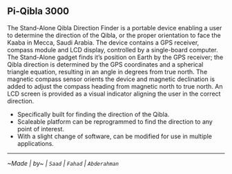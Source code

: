 ## Pi-Qibla 3000

The Stand-Alone Qibla Direction Finder is a portable device enabling a user to determine the direction of the Qibla, 
or the proper orientation to face the Kaaba in Mecca, Saudi Arabia. 
The device contains a GPS receiver, compass module and LCD display, controlled by a single-board computer. 
The Stand-Alone gadget finds it’s position on Earth by the GPS receiver; the Qibla direction is determined by the GPS coordinates and a spherical triangle equation, resulting in an angle in degrees from true north. 
The magnetic compass sensor orients the device and magnetic declination is added to adjust the compass heading from magnetic north to true north. An LCD screen is provided as a visual indicator aligning the user in the correct direction. 

- Specifically built for finding the direction of the Qibla.
- Scaleable platform can be reprogrammed to find the direction to any point of interest. 
- With a slight change of software, can be modified for use in multiple applications.

___

_~Made  | by~  | `Saad`  | `Fahad`  | `Abderahman`_

